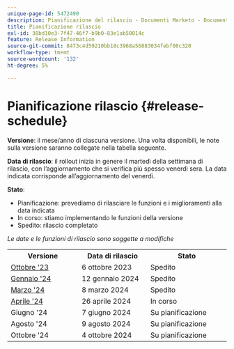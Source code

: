 ```yaml
---
unique-page-id: 5472490
description: Pianificazione del rilascio - Documenti Marketo - Documentazione del prodotto
title: Pianificazione rilascio
exl-id: 38bd10e3-7f47-46f7-b9b0-83e1ab50014c
feature: Release Information
source-git-commit: 8473c4d59210bb18c3968a56883034febf00c320
workflow-type: tm+mt
source-wordcount: '132'
ht-degree: 5%

---
```


# Pianificazione rilascio {#release-schedule}

**Versione**: il mese/anno di ciascuna versione. Una volta disponibili, le note sulla versione saranno collegate nella tabella seguente.

**Data di rilascio**: il rollout inizia in genere il martedì della settimana di rilascio, con l’aggiornamento che si verifica più spesso venerdì sera. La data indicata corrisponde all’aggiornamento del venerdì.

**Stato**:

* Pianificazione: prevediamo di rilasciare le funzioni e i miglioramenti alla data indicata
* In corso: stiamo implementando le funzioni della versione
* Spedito: rilascio completato

_Le date e le funzioni di rilascio sono soggette a modifiche_

<table>
 <tbody> 
  <tr> 
   <th width="250px">Versione</th>
   <th width="250px">Data di rilascio</th>
   <th width="250px">Stato</th>
  </tr>
  <tr>
   <td><a href="/help/marketo/release-notes/previous-releases/2023/release-notes-oct-23.md">Ottobre '23</a></td>
   <td>6 ottobre 2023</td>
   <td>Spedito</td>
  </tr>
  <tr> 
   <td><a href="/help/marketo/release-notes/previous-releases/2024/release-notes-jan-24.md">Gennaio '24</a></td>
   <td>12 gennaio 2024</td>
   <td>Spedito</td>
  </tr>
  <tr> 
   <td><a href="/help/marketo/release-notes/previous-releases/2024/release-notes-mar-24.md">Marzo '24</a></td>
   <td>8 marzo 2024</td>
   <td>Spedito</td>
  </tr>
  <tr> 
   <td><a href="/help/marketo/release-notes/current.md">Aprile '24</td>
   <td>26 aprile 2024</td>
   <td>In corso</td>
  </tr>
  <tr>
   <td>Giugno '24</td>
   <td>7 giugno 2024</td>
   <td>Su pianificazione</td>
  </tr>
  <tr> 
   <td>Agosto '24</td>
   <td>9 agosto 2024</td>
   <td>Su pianificazione</td>
  </tr>
  <tr> 
   <td>Ottobre '24</td>
   <td>4 ottobre 2024</td>
   <td>Su pianificazione</td>
  </tr>
 </tbody>
</table>
